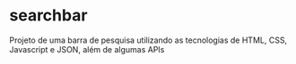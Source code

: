 ﻿# searchbar
Projeto de uma barra de pesquisa utilizando as tecnologias de HTML, CSS, Javascript e JSON, além de algumas APIs
